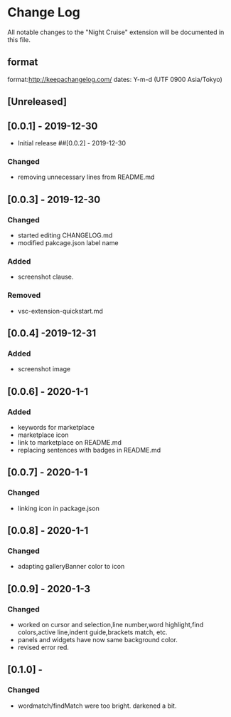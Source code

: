 # Change Log

All notable changes to the "Night Cruise" extension will be documented in this file.

## format
 format:http://keepachangelog.com/ 
 dates: Y-m-d (UTF 0900 Asia/Tokyo)
## [Unreleased]

## [0.0.1] - 2019-12-30
- Initial release
##[0.0.2] - 2019-12-30
### Changed
- removing unnecessary lines from README.md
## [0.0.3] - 2019-12-30
### Changed
- started editing CHANGELOG.md
- modified pakcage.json label name
### Added
- screenshot clause.
### Removed
- vsc-extension-quickstart.md
## [0.0.4] -2019-12-31
### Added
- screenshot image
## [0.0.6] - 2020-1-1
### Added
- keywords for marketplace
- marketplace icon
- link to marketplace on README.md
- replacing sentences with badges in README.md
## [0.0.7] - 2020-1-1
### Changed
- linking icon in package.json
## [0.0.8] - 2020-1-1
### Changed
- adapting galleryBanner color to icon
## [0.0.9] - 2020-1-3
### Changed
- worked on cursor and selection,line number,word highlight,find colors,active line,indent guide,brackets match, etc.
- panels and widgets have now same background color.
- revised error red.
## [0.1.0] - 
### Changed
- wordmatch/findMatch were too bright. darkened a bit.